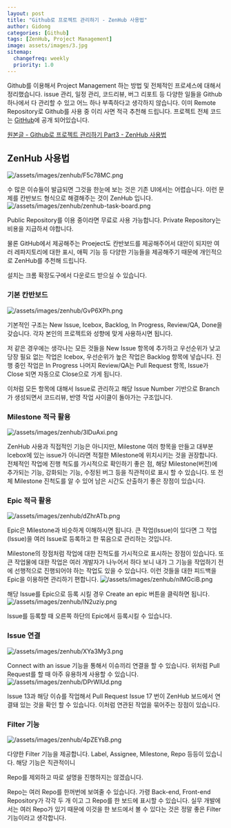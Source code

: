 ```yaml
---
layout: post
title: "Github로 프로젝트 관리하기 - ZenHub 사용법"
author: Gidong
categories: [Github]
tags: [ZenHub, Project Management]
image: assets/images/3.jpg
sitemap:
  changefreq: weekly
  priority: 1.0
---
```


Github를 이용해서 Project Management 하는 방법 및 전체적인 프로세스에 대해서 정리했습니다. issue 관리, 일정 관리, 코드리뷰, 버그 리포트 등 다양한 일들을 Github 하나에서 다 관리할 수 있고 어느 하나 부족하다고 생각하지 않습니다. 이미 Remote Repository로 Github를 사용 중 이리 사면 적극 추천해 드립니다. 프로젝트 전체 코드는 [GitHub](https://github.com/cheese10yun/github-project-management)에 공개 되어있습니다.

[원본글 - Github로 프로젝트 관리하기 Part3 - ZenHub 사용법](https://www.popit.kr/github%EB%A1%9C-%ED%94%84%EB%A1%9C%EC%A0%9D%ED%8A%B8-%EA%B4%80%EB%A6%AC%ED%95%98%EA%B8%B0-part3-zenhub-%EC%82%AC%EC%9A%A9%EB%B2%95/)

## ZenHub 사용법

![/assets/images/zenhub/F5c78MC.png](/assets/images/zenhub/F5c78MC.png)

수 많은 이슈들이 발급되면 그것을 한눈에 보는 것은 기존 UI에서는 어렵습니다. 이런 문제를 칸반보드 형식으로 해결해주는 것이 ZenHub 입니다.
![/assets/images/zenhub/zenhub-task-board.png](/assets/images/zenhub/zenhub-task-board.png)

Public Repository를 이용 중이라면 무료로 사용 가능합니다. Private Repository는 비용을 지급하셔 야합니다.

물론 GitHub에서 제공해주는 Proeject도 칸반보드를 제공해주어서 대안이 되지만 여러 레파지토리에 대한 표시, 애픽 기능 등 다양한 기능들을 제공해주기 때문에 개인적으로 ZenHub를 추천해 드립니다.

설치는 크롬 확장도구에서 다운로드 받으실 수 있습니다.

### 기본 칸반보드

![/assets/images/zenhub/GvP6XPh.png](/assets/images/zenhub/GvP6XPh.png)

기본적인 구조는 New Issue, Icebox, Backlog, In Progress, Review/QA, Done을 갖습니다. 각자 본인의 프로젝트와 성향에 맞게 사용하시면 됩니다.

저 같은 경우에는 생각나는 모든 것들을 New Issue 항목에 추가하고 우선순위가 낮고 당장 필요 없는 작업은 Icebox, 우선순위가 높은 작업은 Backlog 항목에 넣습니다. 진행 중인 작업은 In Progress 나머지 Review/QA는 Pull Request 항목, Issue가 Close 되면 자동으로 Close으로 가게 됩니다.

이처럼 모든 항목에 대해서 Issue로 관리하고 해당 Issue Number 기반으로 Branch가 생성되면서 코드리뷰, 반영 작업 사이클이 돌아가는 구조입니다.

### Milestone 적극 활용

![/assets/images/zenhub/3lDuAxi.png](/assets/images/zenhub/3lDuAxi.png)

ZenHub 사용과 직접적인 기능은 아니지만, Milestone 여러 항목을 만들고 대부분 Icebox에 있는 issue가 아니라면 적절한 Milestone에 위치시키는 것을 권장합니다. 전체적인 작업에 진행 척도를 가시적으로 확인하기 좋은 점, 해당 Milestone(버전)에 추가되는 기능, 강화되는 기능, 수정된 버그 등을 직관적이로 표시 할 수 있습니다. 또 전체 Milestone 진척도를 알 수 있어 남은 시간도 산출하기 좋은 장점이 있습니다.

### Epic 적극 활용

![/assets/images/zenhub/dZhrATb.png](/assets/images/zenhub/dZhrATb.png)

Epic은 Milestone과 비슷하게 이해하시면 됩니다. 큰 작업(Issue)이 있다면 그 작업(Issue)을 여러 Issue로 등록하고 한 묶음으로 관리하는 것입니다.

Milestone의 장점처럼 작업에 대한 진척도를 가시적으로 표시하는 장점이 있습니다. 또 큰 작업물에 대한 작업은 여러 개발자가 나누어서 하다 보니 내가 그 기능을 작업하기 전에 선행적으로 진행되어야 하는 작업도 있을 수 있습니다. 이런 것들을 대한 피드백을 Epic을 이용하면 관리하기 편합니다.
![/assets/images/zenhub/nIMGciB.png](/assets/images/zenhub/nIMGciB.png)

해당 Issue를 Epic으로 등록 시킬 경우 Create an epic 버튼을 클릭하면 됩니다.
![/assets/images/zenhub/lN2uziy.png](/assets/images/zenhub/lN2uziy.png)

Issue를 등록할 때 오른쪽 하단의 Epic에서 등록시킬 수 있습니다.

### Issue 연결

![/assets/images/zenhub/XYa3My3.png](/assets/images/zenhub/XYa3My3.png)

Connect with an issue 기능을 통해서 이슈끼리 연결을 할 수 있습니다. 위처럼 Pull Request를 할 때 아주 유용하게 사용할 수 있습니다.
![/assets/images/zenhub/DPrWlUd.png](/assets/images/zenhub/DPrWlUd.png)

Issue 13과 해당 이슈를 작업해서 Pull Request Issue 17 번이 ZenHub 보드에서 연결돼 있는 것을 확인 할 수 있습니다. 이처럼 연관된 작업을 묶어주는 장점이 있습니다.

### Filter 기능

![/assets/images/zenhub/4pZEYsB.png](/assets/images/zenhub/4pZEYsB.png)

다양한 Filter 기능을 제공합니다. Label, Assignee, Milestone, Repo 등등이 있습니다. 해당 기능은 직관적이니

Repo를 제외하고 따로 설명을 진행하지는 않겠습니다.

Repo는 여러 Repo를 한꺼번에 보여줄 수 있습니다. 가령 Back-end, Front-end Repository가 각각 두 개 이고 그 Repo를 한 보드에 표시할 수 있습니다. 실무 개발에서는 여러 Repo가 있기 때문에 이것을 한 보드에서 볼 수 있다는 것은 정말 좋은 Filter 기능이라고 생각합니다.
